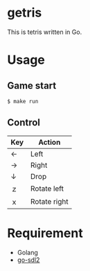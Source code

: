 # getris

This is tetris written in Go.

# Usage

## Game start
```
$ make run
```

## Control

|Key|Action|
|---|---|
|←|Left|
|→|Right|
|↓|Drop|
|ｚ|Rotate left|
|ｘ|Rotate right|

# Requirement

- Golang
- [go-sdl2](https://github.com/veandco/go-sdl2)
